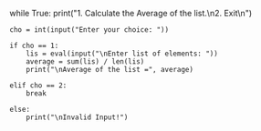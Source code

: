 while True:
    print("1. Calculate the Average of the list.\n2. Exit\n")

    cho = int(input("Enter your choice: "))

    if cho == 1:
        lis = eval(input("\nEnter list of elements: "))
        average = sum(lis) / len(lis)
        print("\nAverage of the list =", average)

    elif cho == 2:
        break

    else:
        print("\nInvalid Input!")
